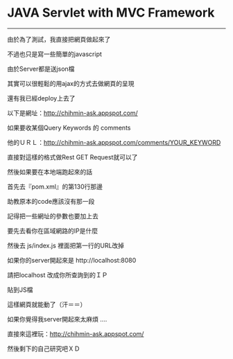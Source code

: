 # JAVA Servlet with MVC Framework
---
由於為了測試，我直接把網頁做起來了

不過也只是寫一些簡單的javascript

由於Server都是送json檔

其實可以很輕鬆的用ajax的方式去做網頁的呈現

還有我已經deploy上去了

以下是網址：http://chihmin-ask.appspot.com/

如果要收某個Query Keywords 的 comments

他的ＵＲＬ：http://chihmin-ask.appspot.com/comments/YOUR_KEYWORD

直接對這樣的格式做Rest GET Request就可以了

然後如果要在本地端跑起來的話

首先去『pom.xml』的第130行那邊

助教原本的code應該沒有那一段

記得把一些網址的參數也要加上去

要先去看你在區域網路的IP是什麼

然後去 js/index.js 裡面把第一行的URL改掉

如果你的server開起來是 http://localhost:8080

請把localhost 改成你所查詢到的ＩＰ

貼到JS檔

這樣網頁就能動了（汗＝＝）

如果你覺得我server開起來太麻煩 ....

直接來這裡玩：http://chihmin-ask.appspot.com/

然後剩下的自己研究吧ＸＤ




